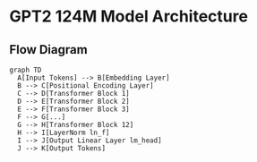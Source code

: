 # GPT2 124M Model Architecture

## Flow Diagram

```mermaid
graph TD
  A[Input Tokens] --> B[Embedding Layer]
  B --> C[Positional Encoding Layer]
  C --> D[Transformer Block 1]
  D --> E[Transformer Block 2]
  E --> F[Transformer Block 3]
  F --> G[...]
  G --> H[Transformer Block 12]
  H --> I[LayerNorm ln_f]
  I --> J[Output Linear Layer lm_head]
  J --> K[Output Tokens]